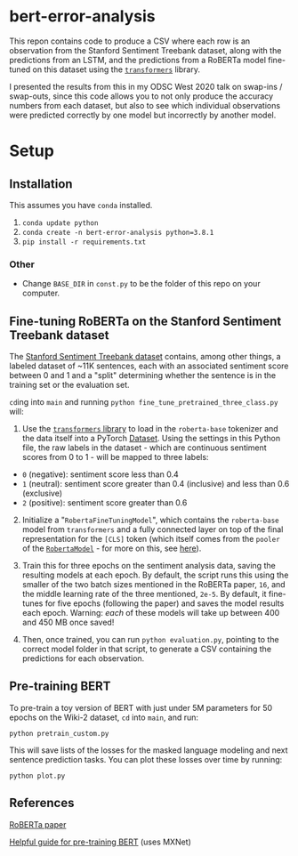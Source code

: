 # bert-error-analysis

This repon contains code to produce a CSV where each row is an observation from the Stanford Sentiment Treebank dataset, along with the predictions from an LSTM, and the predictions from a RoBERTa model fine-tuned on this dataset using the [`transformers`](https://huggingface.co/transformers/) library.

I presented the results from this in my ODSC West 2020 talk on swap-ins / swap-outs, since this code allows you to not only produce the accuracy numbers from each dataset, but also to see which individual observations were predicted correctly by one model but incorrectly by another model.

# Setup

## Installation

This assumes you have `conda` installed.

1. `conda update python`
2. `conda create -n bert-error-analysis python=3.8.1`
3. `pip install -r requirements.txt`

### Other

* Change `BASE_DIR` in `const.py` to be the folder of this repo on your computer.

## Fine-tuning RoBERTa on the Stanford Sentiment Treebank dataset

The [Stanford Sentiment Treebank dataset](https://nlp.stanford.edu/sentiment/treebank.html) 
contains, among other things, a labeled dataset of ~11K sentences, each with an associated 
sentiment score between 0 and 1 and a "split" determining whether the sentence is in the training
set or the evaluation set. 

`cd`ing into `main` and running `python fine_tune_pretrained_three_class.py` will:

1. Use the [`transformers` library](https://huggingface.co/transformers/) to load in the `roberta-base` tokenizer and the data
itself into a PyTorch  [Dataset](https://pytorch.org/docs/stable/data.html#torch.utils.data.Dataset). Using the settings  in this Python file, the raw labels in the dataset - which are continuous sentiment scores from 0 to 1 - will be mapped to three labels:

* `0` (negative): sentiment score less than 0.4
* `1` (neutral): sentiment score greater than 0.4 (inclusive) and less than 0.6 (exclusive)
* `2` (positive): sentiment score greater than 0.6

2. Initialize a "`RobertaFineTuningModel`", which contains the `roberta-base` model from  `transformers` and a fully connected layer on top of the final representation for the `[CLS]` token (which itself comes from the `pooler` of the [`RobertaModel`](https://huggingface.co/transformers/model_doc/roberta.html#robertamodel) - for more on this, see [here](https://github.com/google-research/bert/issues/43)).

3. Train this for three epochs on the sentiment analysis data, saving the resulting models at each epoch. By default, the script runs this using the smaller of the two batch sizes mentioned in the  RoBERTa paper, `16`, and the middle learning rate of the three mentioned, `2e-5`. By default, it fine-tunes for five epochs (following the paper) and saves the model results each epoch.
Warning: *each* of these models will take up between 400 and 450 MB once saved!

4. Then, once trained, you can run `python evaluation.py`, pointing to the correct model folder in that script, to generate a CSV containing the predictions for each observation. 

## Pre-training BERT

To pre-train a toy version of BERT with just under 5M parameters for 50 epochs on the Wiki-2  dataset, `cd` into `main`, and run:

```
python pretrain_custom.py
```

This will save lists of the losses for the masked language modeling and next sentence prediction tasks. You can plot these losses over time by running:

```
python plot.py
```

## References

[RoBERTa paper](https://arxiv.org/abs/1907.11692)

[Helpful guide for pre-training BERT](https://d2l.ai/chapter_natural-language-processing-pretraining/bert.html) (uses MXNet)